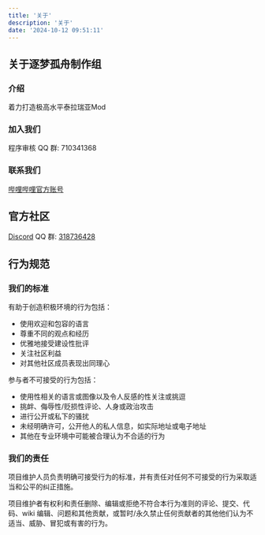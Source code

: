 ```yaml
---
title: '关于'
description: '关于'
date: '2024-10-12 09:51:11'
---
```


## 关于逐梦孤舟制作组

### 介绍

着力打造极高水平泰拉瑞亚Mod

### 加入我们

程序审核 QQ 群: 710341368

### 联系我们

[哔哩哔哩官方账号](https://space.bilibili.com/1079503056)

## 官方社区

[Discord](https://discord.gg/pdXvp89Dbp)
QQ 群: [318736428]()

## 行为规范

### 我们的标准

有助于创造积极环境的行为包括：

- 使用欢迎和包容的语言
- 尊重不同的观点和经历
- 优雅地接受建设性批评
- 关注社区利益
- 对其他社区成员表现出同理心

参与者不可接受的行为包括：

- 使用性相关的语言或图像以及令人反感的性关注或挑逗
- 挑衅、侮辱性/贬损性评论、人身或政治攻击
- 进行公开或私下的骚扰
- 未经明确许可，公开他人的私人信息，如实际地址或电子地址
- 其他在专业环境中可能被合理认为不合适的行为

### 我们的责任

项目维护人员负责明确可接受行为的标准，并有责任对任何不可接受的行为采取适当和公平的纠正措施。

项目维护者有权利和责任删除、编辑或拒绝不符合本行为准则的评论、提交、代码、wiki 编辑、问题和其他贡献，或暂时/永久禁止任何贡献者的其他他们认为不适当、威胁、冒犯或有害的行为。
